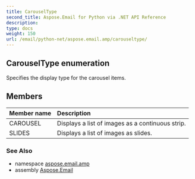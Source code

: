 ```yaml
---
title: CarouselType
second_title: Aspose.Email for Python via .NET API Reference
description: 
type: docs
weight: 150
url: /email/python-net/aspose.email.amp/carouseltype/
---
```


## CarouselType enumeration

Specifies the display type for the carousel items.

## Members
| Member name | Description |
| :- | :- |
|CAROUSEL|Displays a list of images as a continuous strip.|
|SLIDES|Displays a list of images as slides.|

### See Also

* namespace [aspose.email.amp](/email/python-net/aspose.email.amp/)
* assembly [Aspose.Email](/slides/python-net/)

